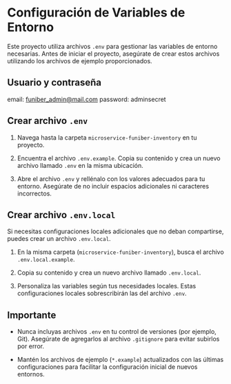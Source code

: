 # Configuración de Variables de Entorno

Este proyecto utiliza archivos `.env` para gestionar las variables de entorno necesarias. Antes de iniciar el proyecto, asegúrate de crear estos archivos utilizando los archivos de ejemplo proporcionados.
## Usuario y contraseña
email: funiber_admin@mail.com
password: adminsecret

## Crear archivo `.env`

1. Navega hasta la carpeta `microservice-funiber-inventory` en tu proyecto.

2. Encuentra el archivo `.env.example`. Copia su contenido y crea un nuevo archivo llamado `.env` en la misma ubicación.

3. Abre el archivo `.env` y rellénalo con los valores adecuados para tu entorno. Asegúrate de no incluir espacios adicionales ni caracteres incorrectos.

## Crear archivo `.env.local`

Si necesitas configuraciones locales adicionales que no deban compartirse, puedes crear un archivo `.env.local`.

1. En la misma carpeta (`microservice-funiber-inventory`), busca el archivo `.env.local.example`.

2. Copia su contenido y crea un nuevo archivo llamado `.env.local`.

3. Personaliza las variables según tus necesidades locales. Estas configuraciones locales sobrescribirán las del archivo `.env`.

## Importante

- Nunca incluyas archivos `.env` en tu control de versiones (por ejemplo, Git). Asegúrate de agregarlos al archivo `.gitignore` para evitar subirlos por error.

- Mantén los archivos de ejemplo (`*.example`) actualizados con las últimas configuraciones para facilitar la configuración inicial de nuevos entornos.
